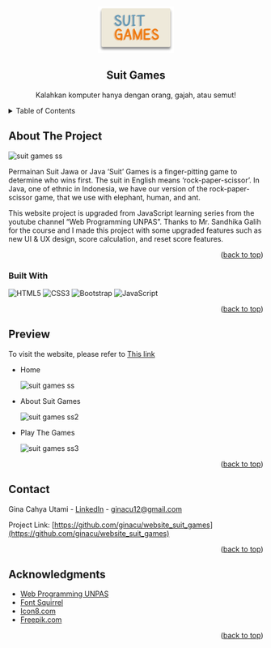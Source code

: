 <a name="readme-top"></a>

<!-- PROJECT LOGO -->
<br />
<div align="center">
  <a href="https://github.com/othneildrew/Best-README-Template">
    <img src="assets/img/logo.png" alt="Logo" height="90">
  </a>

  <h2 align="center">Suit Games</h2>
  
  <p align="center">
    Kalahkan komputer hanya dengan orang, gajah, atau semut!
  </p>

</div>



<!-- TABLE OF CONTENTS -->
<details>
  <summary>Table of Contents</summary>
  <ol>
    <li><a href="#about-the-project">About The Project</a></li>
    <li><a href="#built-with">Built With</a></li>
    <li><a href="#preview">Preview</a></li>
    <li><a href="#contact">Contact</a></li>
    <li><a href="#acknowledgments">Acknowledgments</a></li>
  </ol>
</details>



<!-- ABOUT THE PROJECT -->
## About The Project

![suit games ss](https://github.com/ginacu/images-in-readme/assets/89507310/6442e05d-6773-48b2-9cd2-3efb5d57c4dc)


Permainan Suit Jawa or Java ‘Suit’ Games is a finger-pitting game to determine who wins first. The suit in English means ‘rock-paper-scissor’. In Java, one of ethnic in Indonesia, we have our version of the rock-paper-scissor game, that we use with elephant, human, and ant. 

This website project is upgraded from JavaScript learning series from the youtube channel “Web Programming UNPAS”. Thanks to Mr. Sandhika Galih for the course and I made this project with some upgraded features such as new UI & UX design, score calculation, and reset score features.

<p align="right">(<a href="#readme-top">back to top</a>)</p>



### Built With


![HTML5](https://img.shields.io/badge/html5-%23E34F26.svg?style=for-the-badge&logo=html5&logoColor=white)  ![CSS3](https://img.shields.io/badge/css3-%231572B6.svg?style=for-the-badge&logo=css3&logoColor=white)  	![Bootstrap](https://img.shields.io/badge/bootstrap-%238511FA.svg?style=for-the-badge&logo=bootstrap&logoColor=white)  ![JavaScript](https://img.shields.io/badge/javascript-%23323330.svg?style=for-the-badge&logo=javascript&logoColor=%23F7DF1E)

<p align="right">(<a href="#readme-top">back to top</a>)</p>



## Preview

To visit the website, please refer to [This link](https://ginacu.github.io/website_suit_games/)

* Home
  
  ![suit games ss](https://github.com/ginacu/images-in-readme/assets/89507310/6442e05d-6773-48b2-9cd2-3efb5d57c4dc)

  
* About Suit Games
  
  ![suit games ss2](https://github.com/ginacu/images-in-readme/assets/89507310/390abf37-41f2-467e-b84c-cf81f5b960e3)

  
* Play The Games
  
  ![suit games ss3](https://github.com/ginacu/images-in-readme/assets/89507310/0d0b5bf3-e598-43cb-b3cd-8cd7c6b5ba8b)

<p align="right">(<a href="#readme-top">back to top</a>)</p>


## Contact

Gina Cahya Utami - [LinkedIn](edin.com/in/gina-cahya-utami/) - ginacu12@gmail.com

Project Link: [https://github.com/ginacu/website_suit_games](https://github.com/ginacu/website_suit_games)

<p align="right">(<a href="#readme-top">back to top</a>)</p>



<!-- ACKNOWLEDGMENTS -->
## Acknowledgments


* [Web Programming UNPAS](https://www.youtube.com/c/webprogrammingunpas)
* [Font Squirrel](https://www.fontsquirrel.com/fonts/SF-Cartoonist-Hand)
* [Icon8.com](https://icons8.com/illustrations/illustration/juicy-lying-man-playing-on-a-gaming-console)
* [Freepik.com](https://www.freepik.com/free-photo/boys-couch_4350777.htm#page=2&query=playing%20rock%20paper%20scissors%20games&position=10&from_view=search&track=ais)

<p align="right">(<a href="#readme-top">back to top</a>)</p>
